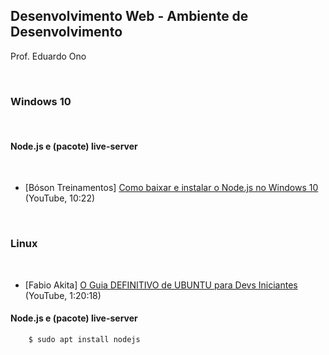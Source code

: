 ## Desenvolvimento Web - Ambiente de Desenvolvimento

Prof. Eduardo Ono

<br>

### Windows 10
<br>

#### Node.js e (pacote) live-server
<br>

* [Bóson Treinamentos] [Como baixar e instalar o Node.js no Windows 10](https://youtu.be/Wras1X6rBrc) (YouTube, 10:22)

<br>

### Linux
<br>

* [Fabio Akita] [O Guia DEFINITIVO de UBUNTU para Devs Iniciantes](https://youtu.be/epiyExCyb2s) (YouTube, 1:20:18)

#### Node.js e (pacote) live-server

```
    $ sudo apt install nodejs
```
